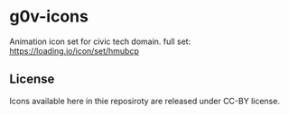 g0v-icons
===========

Animation icon set for civic tech domain. full set: https://loading.io/icon/set/hmubcp


License
-----------

Icons available here in thie reposiroty are released under CC-BY license.
